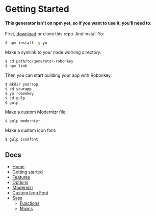 # Getting Started


#### This generator isn't on npm yet, so if you want to use it, you'll need to:

First, [download](https://github.com/michaeldeboeve/generator-robonkey/archive/master.zip) or clone this repo. And install Yo:

```sh
$ npm install -g yo
```

Make a symlink to your node working directory:

```sh
$ cd path/to/generator-robonkey
$ npm link
```

Then you can start building your app with Robonkey:

```sh
$ mkdir yourapp
$ cd yourapp
$ yo robonkey
$ cd gulp
$ gulp
```

Make a custom Modernizr file:

```sh
$ gulp modernizr
```

Make a custom icon font:

```sh
$ gulp iconfont
```

## Docs

- [Home](/README.md)
- [Getting started](/docs/getting-started.md)
- [Features](/docs/features.md)
- [Options](/docs/options.md)
- [Modernizr](/docs/modernizr.md)
- [Custom Icon Font](/docs/custom-icon-font.md)
- [Sass](/docs/sass/sass.md)
	- [Functions](/docs/sass/functions.md)
	- [Mixins](/docs/sass/mixins.md)
